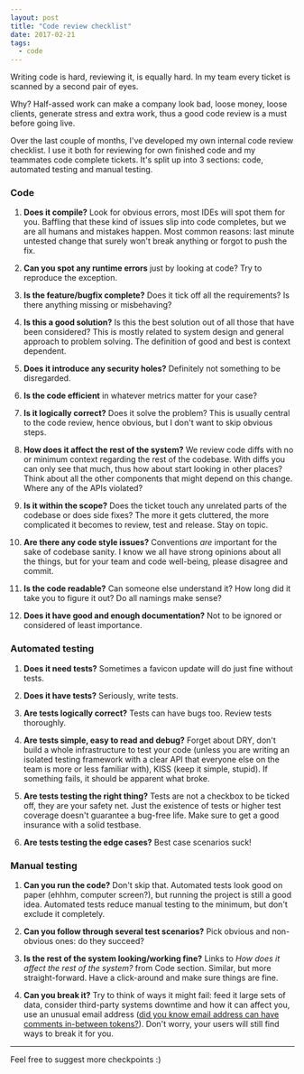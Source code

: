 ```yaml
---
layout: post
title: "Code review checklist"
date: 2017-02-21
tags:
  - code
---
```


Writing code is hard, reviewing it, is equally hard. In my team every ticket is scanned by a second pair of eyes.

Why? Half-assed work can make a company look bad, loose money, loose clients, generate stress and extra work, thus a good code review is a must before going live.

Over the last couple of months, I've developed my own internal code review checklist. I use it both for reviewing for own finished code and my teammates code complete tickets. It's split up into 3 sections: code, automated testing and manual testing.

### Code

1. **Does it compile?** Look for obvious errors, most IDEs will spot them for you. Baffling that these kind of issues slip into code completes, but we are all humans and mistakes happen. Most common reasons: last minute untested change that surely won't break anything or forgot to push the fix.

1. **Can you spot any runtime errors** just by looking at code? Try to reproduce the exception.

1. **Is the feature/bugfix complete?** Does it tick off all the requirements? Is there anything missing or misbehaving?

1. **Is this a good solution?** Is this the best solution out of all those that have been considered? This is mostly related to system design and general approach to problem solving. The definition of good and best is context dependent.

1. **Does it introduce any security holes?** Definitely not something to be disregarded.

1. **Is the code efficient** in whatever metrics matter for your case?

1. **Is it logically correct?** Does it solve the problem? This is usually central to the code review, hence obvious, but I don't want to skip obvious steps.

1. **How does it affect the rest of the system?** We review code diffs with no or minimum context regarding the rest of the codebase. With diffs you can only see that much, thus how about start looking in other places? Think about all the other components that might depend on this change. Where any of the APIs violated?

1. **Is it within the scope?** Does the ticket touch any unrelated parts of the codebase or does side fixes? The more it gets cluttered, the more complicated it becomes to review, test and release. Stay on topic.

1. **Are there any code style issues?** Conventions _are_ important for the sake of codebase sanity. I know we all have strong opinions about all the things, but for your team and code well-being, please disagree and commit.

1. **Is the code readable?** Can someone else understand it? How long did it take you to figure it out? Do all namings make sense?

1. **Does it have good and enough documentation?** Not to be ignored or considered of least importance.


### Automated testing

1. **Does it need tests?** Sometimes a favicon update will do just fine without tests.

1. **Does it have tests?** Seriously, write tests.

1. **Are tests logically correct?** Tests can have bugs too. Review tests thoroughly.

1. **Are tests simple, easy to read and debug?** Forget about DRY, don't build a whole infrastructure to test your code (unless you are writing an isolated testing framework with a clear API that everyone else on the team is more or less familiar with), KISS (keep it simple, stupid). If something fails, it should be apparent what broke.

1. **Are tests testing the right thing?** Tests are not a checkbox to be ticked off, they are your safety net. Just the existence of tests or higher test coverage doesn't guarantee a bug-free life. Make sure to get a good insurance with a solid testbase.

1. **Are tests testing the edge cases?** Best case scenarios suck!


### Manual testing

1. **Can you run the code?** Don't skip that. Automated tests look good on paper (ehhhm, computer screen?), but running the project is still a good idea. Automated tests reduce manual testing to the minimum, but don't exclude it completely.

2. **Can you follow through several test scenarios?** Pick obvious and non-obvious ones: do they succeed?

3. **Is the rest of the system looking/working fine?** Links to _How does it affect the rest of the system?_ from Code section. Similar, but more straight-forward. Have a click-around and make sure things are fine.

4. **Can you break it?** Try to think of ways it might fail: feed it large sets of data, consider third-party systems downtime and how it can affect you, use an unusual email address ([did you know email address can have comments in-between tokens?](https://tools.ietf.org/html/rfc2822#page-47)). Don't worry, your users will still find ways to break it for you.

------

Feel free to suggest more checkpoints :)
